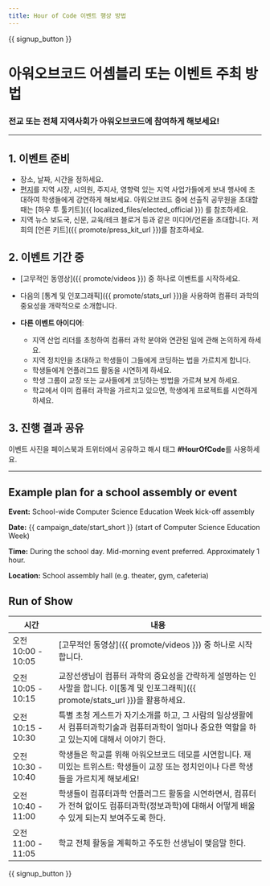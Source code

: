 ```yaml
---
title: Hour of Code 이벤트 행상 방법
---
```


{{ signup_button }}

# 아워오브코드 어셈블리 또는 이벤트 주최 방법

### 전교 또는 전체 지역사회가 아워오브코드에 참여하게 해보세요!

* * *

## 1. 이벤트 준비

- 장소, 날짜, 시간을 정하세요.
- [편지](https://hourofcode.com/promote/resources#sample-emails)를 지역 시장, 시의원, 주지사, 영향력 있는 지역 사업가들에게 보내 행사에 초대하여 학생들에게 강연하게 해보세요. 아워오브코드 중에 선출직 공무원을 초대할 때는 [하우 투 툴키트]({{ localized_files/elected_official }}) 를 참조하세요.
- 지역 뉴스 보도국, 신문, 교육/테크 블로거 등과 같은 미디어/언론을 초대합니다. 저희의 [언론 키트]({{ promote/press_kit_url }})를 참조하세요.

## 2. 이벤트 기간 중

- [고무적인 동영상]({{ promote/videos }}) 중 하나로 이벤트를 시작하세요.
- 다음의 [통계 및 인포그래픽]({{ promote/stats_url }})을 사용하여 컴퓨터 과학의 중요성을 개략적으로 소개합니다.   
      
    
- **다른 이벤트 아이디어**: 
    - 지역 산업 리더를 초청하여 컴퓨터 과학 분야와 연관된 일에 관해 논의하게 하세요.
    - 지역 정치인을 초대하고 학생들이 그들에게 코딩하는 법을 가르치게 합니다.
    - 학생들에게 언플러그드 활동을 시연하게 하세요.
    - 학생 그룹이 교장 또는 교사들에게 코딩하는 방법을 가르쳐 보게 하세요.
    - 학교에서 이미 컴퓨터 과학을 가르치고 있으면, 학생에게 프로젝트를 시연하게 하세요.

## 3. 진행 결과 공유

이벤트 사진을 페이스북과 트위터에서 공유하고 해시 태그 **#HourOfCode**를 사용하세요.

* * *

## Example plan for a school assembly or event

**Event:** School-wide Computer Science Education Week kick-off assembly

**Date:** {{ campaign_date/start_short }} (start of Computer Science Education Week)

**Time:** During the school day. Mid-morning event preferred. Approximately 1 hour.

**Location:** School assembly hall (e.g. theater, gym, cafeteria)

## Run of Show

| 시간               | 내용                                                                                     |
| ---------------- | -------------------------------------------------------------------------------------- |
| 오전 10:00 - 10:05 | [고무적인 동영상]({{ promote/videos }}) 중 하나로 시작합니다.                                          |
| 오전 10:05 - 10:15 | 교장선생님이 컴퓨터 과학의 중요성을 간략하게 설명하는 인사말을 합니다. 이[통계 및 인포그래픽]({{ promote/stats_url }})을 활용하세요. |
| 오전 10:15 - 10:30 | 특별 초청 게스트가 자기소개를 하고, 그 사람의 일상생활에서 컴퓨터과학기술과 컴퓨터과학이 얼마나 중요한 역할을 하고 있는지에 대해서 이야기 한다.      |
| 오전 10:30 - 10:40 | 학생들은 학교를 위해 아워오브코드 데모를 시연합니다. 재미있는 트위스트: 학생들이 교장 또는 정치인이나 다른 학생들을 가르치게 해보세요!           |
| 오전 10:40 - 11:00 | 학생들이 컴퓨터과학 언플러그드 활동을 시연하면서, 컴퓨터가 전혀 없이도 컴퓨터과학(정보과학)에 대해서 어떻게 배울 수 있게 되는지 보여주도록 한다.     |
| 오전 11:00 - 11:05 | 학교 전체 활동을 계획하고 주도한 선생님이 맺음말 한다.                                                        |

{{ signup_button }}